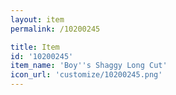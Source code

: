 ```yaml
---
layout: item
permalink: /10200245

title: Item
id: '10200245'
item_name: 'Boy''s Shaggy Long Cut'
icon_url: 'customize/10200245.png'
---
```

